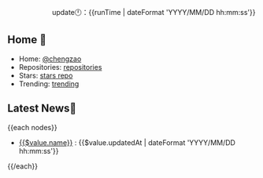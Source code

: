 <p align="right">update🕛：{{runTime | dateFormat 'YYYY/MM/DD hh:mm:ss'}}</p>

## Home 👋

- Home: [@chengzao](https://github.com/chengzao)
- Repositories: [repositories](https://github.com/chengzao?tab=repositories)
- Stars: [stars repo](https://github.com/chengzao?tab=stars)
- Trending: [trending](https://github.com/trending)

## Latest News💬

{{each nodes}}

- [{{$value.name}}]({{$value.url}}) : {{$value.updatedAt | dateFormat 'YYYY/MM/DD hh:mm:ss'}}

{{/each}}
